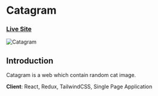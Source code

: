 # Catagram

### [Live Site](https://catagram-5e1da.web.app/)

![Catagram](https://i.imgur.com/ZNZ484I.png)

## Introduction
Catagram is a web which contain random cat image.

**Client**: React, Redux, TailwindCSS, Single Page Application
